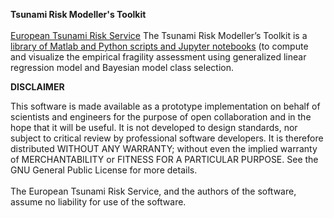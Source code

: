 **Tsunami Risk Modeller's Toolkit**
<br>
<br>
[European Tsunami Risk Service](https://eurotsunamirisk.org/)
The Tsunami Risk Modeller’s Toolkit is a [library of Matlab and Python scripts and Jupyter notebooks](https://github.com/eurotsunamirisk/trmtk) (to compute and visualize the empirical fragility assessment using generalized linear regression model and Bayesian model class selection. 

**DISCLAIMER**

This software is made available as a prototype implementation on behalf of scientists and engineers for the purpose of open collaboration and in the hope that it will be useful. It is not developed to design standards, nor subject to critical review by professional software developers. It is therefore distributed WITHOUT ANY WARRANTY; without even the implied warranty of MERCHANTABILITY or FITNESS FOR A PARTICULAR PURPOSE. See the GNU General Public License for more details.
<br>
<br>
The European Tsunami Risk Service, and the authors of the software, assume no liability for use of the software.
